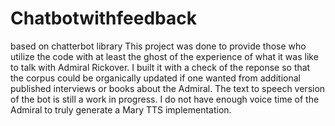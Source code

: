 # Chatbotwithfeedback
based on chatterbot library
This project was done to provide those who utilize the code with
at least the ghost of the experience of what it was like to talk with Admiral Rickover.
I built it with a check of the reponse so that the corpus could be organically updated if 
one wanted from additional published interviews or books about the Admiral.  The text to speech
version of the bot is still a work in progress.  I do not have enough voice time of the Admiral
to truly generate a Mary TTS implementation.
